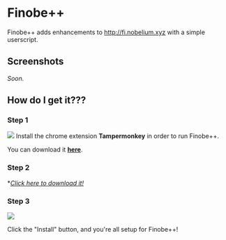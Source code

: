# Finobe++
Finobe++ adds enhancements to http://fi.nobelium.xyz with a simple userscript.

## Screenshots
_Soon._

## How do I get it???
### Step 1
![](http://i.imgur.com/MRB3774.png)
Install the chrome extension **Tampermonkey** in order to run Finobe++.

You can download it **[here](https://chrome.google.com/webstore/detail/tampermonkey/dhdgffkkebhmkfjojejmpbldmpobfkfo?hl=en)**.

### Step 2
 **[Click here to download it!](https://github.com/jadc/finobeplusplus/raw/master/finobeplusplus.user.js)*

### Step 3
![](http://i.imgur.com/swUDLNw.png)

Click the "Install" button, and you're all setup for Finobe++!

